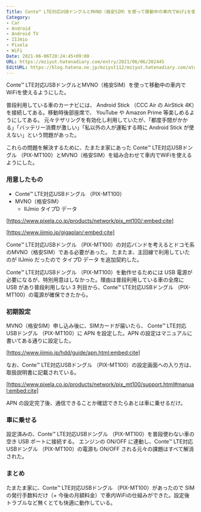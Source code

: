```yaml
---
Title: Conte™ LTE対応USBドングルとMVNO（格安SIM）を使って移動中の車内でWiFiを使えるようにした
Category:
- Car
- Android
- Android TV
- IIJmio
- Pixela
- WiFi
Date: 2021-06-06T20:24:45+09:00
URL: https://mziyut.hatenadiary.com/entry/2021/06/06/202445
EditURL: https://blog.hatena.ne.jp/mziyut112/mziyut.hatenadiary.com/atom/entry/6801883189088002020
---
```


Conte™ LTE対応USBドングルとMVNO（格安SIM）を使って移動中の車内でWiFiを使えるようにした。

普段利用している車のカーナビには、 Android Stick （CCC Air の AirStick 4K）を接続してある。移動時後部座席で、 YouTube や Amazon Prime 等楽しめるようにしてある。
元々テザリングを有効化し利用していたが、「都度手間がかかる」「バッテリー消費が激しい」「私以外の人が運転する時に Android Stick が使えない」という問題があった。

これらの問題を解決するために、たまたま家にあった Conte™ LTE対応USBドングル （PIX-MT100）とMVNO（格安SIM）を組み合わせて車内でWiFiを使えるようにした。

### 用意したもの

- Conte™ LTE対応USBドングル （PIX-MT100）
- MVNO（格安SIM）
    - IIJmio タイプD データ

[https://www.pixela.co.jp/products/network/pix_mt100/:embed:cite]

[https://www.iijmio.jp/gigaplan/:embed:cite]

Conte™ LTE対応USBドングル （PIX-MT100）の対応バンドを考えるとドコモ系のMVNO（格安SIM）である必要があった。
たまたま、主回線で利用していたのが IIJmio だったので タイプD データ を追加契約した。

Conte™ LTE対応USBドングル （PIX-MT100）を動作せるためには USB 電源が必要になるが、特別用意はしなかった。理由は普段利用している車の全席に USB があり普段利用しない 3 列目から、Conte™ LTE対応USBドングル （PIX-MT100）の電源が確保できたから。

### 初期設定

MVNO（格安SIM）申し込み後に、SIMカードが届いたら、 Conte™ LTE対応USBドングル （PIX-MT100）に APN を設定した。APN の設定はマニュアルに書いてある通りに設定した。

[https://www.iijmio.jp/hdd/guide/apn.html:embed:cite]

なお、Conte™ LTE対応USBドングル （PIX-MT100）の設定画面への入り方は、取扱説明書に記載されている。

[https://www.pixela.co.jp/products/network/pix_mt100/support.html#manual:embed:cite]

APN の設定完了後、通信できることか確認できたらあとは車に乗せるだけ。

### 車に乗せる

設定済みの、Conte™ LTE対応USBドングル （PIX-MT100）を普段使わない車の空き USB ポートに接続する。
エンジンの ON/OFF に連動し、Conte™ LTE対応USBドングル （PIX-MT100）の電源も ON/OFF される元々の課題はすべて解消された。

### まとめ

たまたま家に、Conte™ LTE対応USBドングル （PIX-MT100）があったので SIM の発行手数料だけ（+ 今後の月額料金）で車内WiFiの仕組みができた。設定後トラブルなど無くとても快適に動作している。
